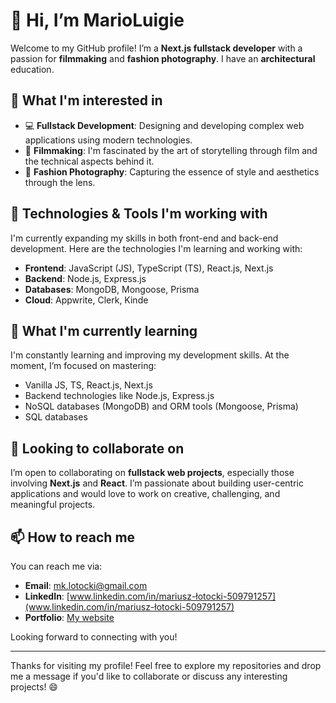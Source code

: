 # 👋 Hi, I’m MarioLuigie

Welcome to my GitHub profile! I’m a **Next.js fullstack developer** with a passion for **filmmaking** and **fashion photography**. I have an **architectural** education.

## 👀 What I'm interested in

- 💻 **Fullstack Development**: Designing and developing complex web applications using modern technologies.
- 🎥 **Filmmaking**: I'm fascinated by the art of storytelling through film and the technical aspects behind it.
- 🎥 **Fashion Photography**: Capturing the essence of style and aesthetics through the lens.

## 🚀 Technologies & Tools I'm working with

I'm currently expanding my skills in both front-end and back-end development. Here are the technologies I'm learning and working with:

- **Frontend**: JavaScript (JS), TypeScript (TS), React.js, Next.js
- **Backend**: Node.js, Express.js
- **Databases**: MongoDB, Mongoose, Prisma
- **Cloud**: Appwrite, Clerk, Kinde

## 🌱 What I'm currently learning

I'm constantly learning and improving my development skills. At the moment, I’m focused on mastering:

- Vanilla JS, TS, React.js, Next.js
- Backend technologies like Node.js, Express.js
- NoSQL databases (MongoDB) and ORM tools (Mongoose, Prisma)
- SQL databases

## 💼 Looking to collaborate on

I’m open to collaborating on **fullstack web projects**, especially those involving **Next.js** and **React**. I’m passionate about building user-centric applications and would love to work on creative, challenging, and meaningful projects.

## 📫 How to reach me

You can reach me via:

- **Email**: [mk.lotocki@gmail.com](mailto:mk.lotocki@gmail.com)
- **LinkedIn**: [www.linkedin.com/in/mariusz-łotocki-509791257](www.linkedin.com/in/mariusz-łotocki-509791257)
- **Portfolio**: [My website](https://yourwebsite.com)

Looking forward to connecting with you!

---

Thanks for visiting my profile! Feel free to explore my repositories and drop me a message if you'd like to collaborate or discuss any interesting projects! 😄


<!---
MarioLuigie/MarioLuigie is a ✨ special ✨ repository because its `README.md` (this file) appears on your GitHub profile.
You can click the Preview link to take a look at your changes.
--->
